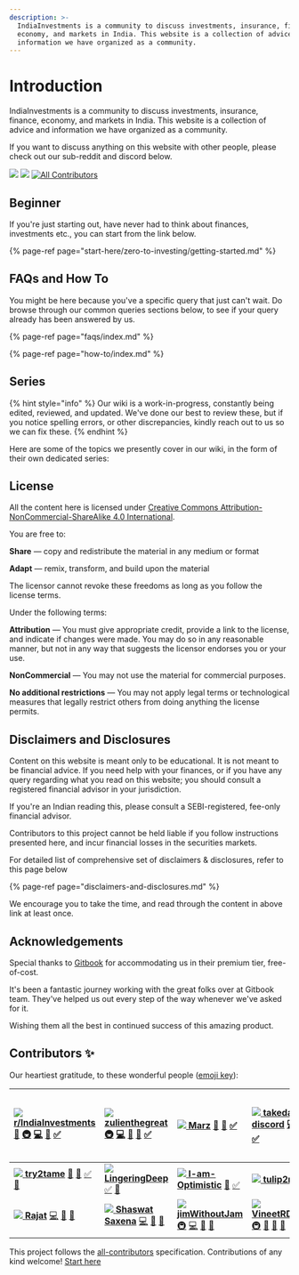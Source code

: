 ```yaml
---
description: >-
  IndiaInvestments is a community to discuss investments, insurance, finance,
  economy, and markets in India. This website is a collection of advice and
  information we have organized as a community.
---
```


# Introduction

IndiaInvestments is a community to discuss investments, insurance, finance, economy, and markets in India. This website is a collection of advice and information we have organized as a community.

If you want to discuss anything on this website with other people, please check out our sub-reddit and discord below.

[![](https://img.shields.io/reddit/subreddit-subscribers/indiainvestments?style=social)](https://reddit.com/r/indiainvestments) [![](https://img.shields.io/discord/546638391127572500)](https://discord.gg/hqBNg4u) [![All Contributors](https://img.shields.io/badge/all_contributors-20-orange.svg?style=flat-square)](./#contributors)

## Beginner

If you're just starting out, have never had to think about finances, investments etc., you can start from the link below.

{% page-ref page="start-here/zero-to-investing/getting-started.md" %}

## FAQs and How To

You might be here because you've a specific query that just can't wait. Do browse through our common queries sections below, to see if your query already has been answered by us.

{% page-ref page="faqs/index.md" %}

{% page-ref page="how-to/index.md" %}

## Series

{% hint style="info" %}
Our wiki is a work-in-progress, constantly being edited, reviewed, and updated. We've done our best to review these, but if you notice spelling errors, or other discrepancies, kindly reach out to us so we can fix these.
{% endhint %}

Here are some of the topics we presently cover in our wiki, in the form of their own dedicated series:

## License

All the content here is licensed under [Creative Commons Attribution-NonCommercial-ShareAlike 4.0 International](https://creativecommons.org/licenses/by-nc/4.0/).

You are free to:

**Share** — copy and redistribute the material in any medium or format

**Adapt** — remix, transform, and build upon the material

The licensor cannot revoke these freedoms as long as you follow the license terms.

Under the following terms:

**Attribution** — You must give appropriate credit, provide a link to the license, and indicate if changes were made. You may do so in any reasonable manner, but not in any way that suggests the licensor endorses you or your use.

**NonCommercial** — You may not use the material for commercial purposes.

**No additional restrictions** — You may not apply legal terms or technological measures that legally restrict others from doing anything the license permits.

## Disclaimers and Disclosures

Content on this website is meant only to be educational. It is not meant to be financial advice. If you need help with your finances, or if you have any query regarding what you read on this website; you should consult a registered financial advisor in your jurisdiction.

If you're an Indian reading this, please consult a SEBI-registered, fee-only financial advisor.

Contributors to this project cannot be held liable if you follow instructions presented here, and incur financial losses in the securities markets.

For detailed list of comprehensive set of disclaimers & disclosures, refer to this page below

{% page-ref page="disclaimers-and-disclosures.md" %}

We encourage you to take the time, and read through the content in above link at least once.

## Acknowledgements

Special thanks to [Gitbook](https://www.gitbook.com/) for accommodating us in their premium tier, free-of-cost.

It's been a fantastic journey working with the great folks over at Gitbook team. They've helped us out every step of the way whenever we've asked for it.

Wishing them all the best in continued success of this amazing product.

## Contributors ✨

Our heartiest gratitude, to these wonderful people \([emoji key](https://allcontributors.org/docs/en/emoji-key)\):

| [![](https://avatars.githubusercontent.com/u/36945608?v=4?s=100) **r/IndiaInvestments**](https://reddit.com/r/IndiaInvestments) [📖](https://github.com/indiainvestments/content/commits?author=indiainvestments) [🚇](./#infra-indiainvestments) [💻](https://github.com/indiainvestments/content/commits?author=indiainvestments) [👀](https://github.com/indiainvestments/content/pulls?q=is%3Apr+reviewed-by%3Aindiainvestments) [✅](./#tutorial-indiainvestments) | [![](https://avatars.githubusercontent.com/u/78473984?v=4?s=100) **zulienthegreat**](https://github.com/zulienthegreat) [🚇](./#infra-zulienthegreat) [💻](https://github.com/indiainvestments/content/commits?author=zulienthegreat) [📖](https://github.com/indiainvestments/content/commits?author=zulienthegreat) [👀](https://github.com/indiainvestments/content/pulls?q=is%3Apr+reviewed-by%3Azulienthegreat) [✅](./#tutorial-zulienthegreat) | [![](https://avatars.githubusercontent.com/u/78316021?v=4?s=100) **Marz**](https://github.com/Itsmarzil) [📖](https://github.com/indiainvestments/content/commits?author=Itsmarzil) [👀](https://github.com/indiainvestments/content/pulls?q=is%3Apr+reviewed-by%3AItsmarzil) [✅](./#tutorial-Itsmarzil) | [![](https://avatars.githubusercontent.com/u/78316140?v=4?s=100) **takeda-discord**](https://github.com/takeda-discord) [💻](https://github.com/indiainvestments/content/commits?author=takeda-discord) [📖](https://github.com/indiainvestments/content/commits?author=takeda-discord) [👀](https://github.com/indiainvestments/content/pulls?q=is%3Apr+reviewed-by%3Atakeda-discord) [✅](./#tutorial-takeda-discord) | [![](https://avatars.githubusercontent.com/u/66165136?v=4?s=100) **Cephalopterus**](https://github.com/Cephalopterus) [💻](https://github.com/indiainvestments/content/commits?author=Cephalopterus) [📖](https://github.com/indiainvestments/content/commits?author=Cephalopterus) [👀](https://github.com/indiainvestments/content/pulls?q=is%3Apr+reviewed-by%3ACephalopterus) [✅](./#tutorial-Cephalopterus) | [![](https://avatars.githubusercontent.com/u/56079307?v=4?s=100) **crimelabs786**](https://github.com/crimelabs786) [🚇](./#infra-crimelabs786) [💻](https://github.com/indiainvestments/content/commits?author=crimelabs786) [📖](https://github.com/indiainvestments/content/commits?author=crimelabs786) [👀](https://github.com/indiainvestments/content/pulls?q=is%3Apr+reviewed-by%3Acrimelabs786) [✅](./#tutorial-crimelabs786) [💬](./#question-crimelabs786) | [![](https://avatars.githubusercontent.com/u/36949552?v=4?s=100) **reo-sam**](https://github.com/reo-sam) [💻](https://github.com/indiainvestments/content/commits?author=reo-sam) [📖](https://github.com/indiainvestments/content/commits?author=reo-sam) [👀](https://github.com/indiainvestments/content/pulls?q=is%3Apr+reviewed-by%3Areo-sam) [✅](./#tutorial-reo-sam) [💬](./#question-reo-sam) |
| :--- | :--- | :--- | :--- | :--- | :--- | :--- |
| [![](https://avatars.githubusercontent.com/u/78716242?v=4?s=100) **try2tame**](https://github.com/try2tame) [📖](https://github.com/indiainvestments/content/commits?author=try2tame) [👀](https://github.com/indiainvestments/content/pulls?q=is%3Apr+reviewed-by%3Atry2tame) [✅](./#tutorial-try2tame) [💬](./#question-try2tame) | [![](https://avatars.githubusercontent.com/u/78742827?v=4?s=100) **LingeringDeep**](https://github.com/LingeringDeep) [✅](./#tutorial-LingeringDeep) [💬](./#question-LingeringDeep) | [![](https://avatars.githubusercontent.com/u/67626554?v=4?s=100) **I-am-Optimistic**](https://github.com/I-am-Optimistic) [📖](https://github.com/indiainvestments/content/commits?author=I-am-Optimistic) [✅](./#tutorial-I-am-Optimistic) | [![](https://avatars.githubusercontent.com/u/78700380?v=4?s=100) **tulip2mf**](https://github.com/Tulip2MF) [📖](https://github.com/indiainvestments/content/commits?author=tulip2mf) [✅](./#tutorial-tulip2mf) | [![](https://avatars.githubusercontent.com/u/78730706?v=4?s=100) **villageindian**](https://github.com/villageindian) [📖](https://github.com/indiainvestments/content/commits?author=villageindian) [✅](./#tutorial-villageindian) [👀](https://github.com/indiainvestments/content/pulls?q=is%3Apr+reviewed-by%3Avillageindian) [💬](./#question-villageindian) | [![](https://avatars.githubusercontent.com/u/49168010?v=4?s=100) **shryzel**](https://github.com/shryzel) [📖](https://github.com/indiainvestments/content/commits?author=shryzel) [✅](./#tutorial-shryzel) [👀](https://github.com/indiainvestments/content/pulls?q=is%3Apr+reviewed-by%3Ashryzel) |  |
| [![](https://avatars.githubusercontent.com/u/18528826?v=4?s=100) **Rajat**](https://github.com/rajatdhoot123) [💻](https://github.com/indiainvestments/content/commits?author=rajatdhoot123) [👀](https://github.com/indiainvestments/content/pulls?q=is%3Apr+reviewed-by%3Arajatdhoot123) [💬](./#question-rajatdhoot123) | [![](https://avatars.githubusercontent.com/u/12628996?v=4?s=100) **Shaswat Saxena**](https://infilimits.com) [💻](https://github.com/indiainvestments/content/commits?author=shaswatsaxena) [👀](https://github.com/indiainvestments/content/pulls?q=is%3Apr+reviewed-by%3Ashaswatsaxena) [💬](./#question-shaswatsaxena) | [![](https://avatars.githubusercontent.com/u/78673642?v=4?s=100) **jimWithoutJam**](https://github.com/JimWithoutJam) [🚇](./#infra-jimWithoutJam) [💻](https://github.com/indiainvestments/content/commits?author=jimWithoutJam) [👀](https://github.com/indiainvestments/content/pulls?q=is%3Apr+reviewed-by%3AjimWithoutJam) [💬](./#question-jimWithoutJam) | [![](https://avatars.githubusercontent.com/u/48187416?v=4?s=100) **VineetRDiscord**](https://github.com/VineetRDiscord) [🚇](./#infra-VineetRDiscord) [💼](./#business-VineetRDiscord) [👀](https://github.com/indiainvestments/content/pulls?q=is%3Apr+reviewed-by%3AVineetRDiscord) [💬](./#question-VineetRDiscord) | [![](https://avatars.githubusercontent.com/u/37909009?v=4?s=100) **M-e-r-c-u-r-y**](https://github.com/M-e-r-c-u-r-y) 👀 💬 ✅ 📖 | [![](https://avatars.githubusercontent.com/u/14368729?v=4?s=100) **Jatin Yadav**](https://github.com/jtnydv) 🚇 💻 💬 ✅ |  |

This project follows the [all-contributors](https://github.com/all-contributors/all-contributors) specification. Contributions of any kind welcome! [Start here](contributors/how-can-i-start-contributing.md)

